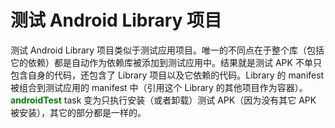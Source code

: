 # 测试 Android Library 项目

测试 Android Library 项目类似于测试应用项目。唯一的不同点在于整个库（包括它的依赖）都是自动作为依赖库被添加到测试应用中。结果就是测试 APK 不单只包含自身的代码，还包含了 Library 项目以及它依赖的代码。Library 的 manifest 被组合到测试应用的 manifest 中（引用这个 Library 的其他项目作为容器）。**<font color='green'>androidTest</font>** task 变为只执行安装（或者卸载）测试 APK（因为没有其它 APK 被安装），其它的部分都是一样的。
